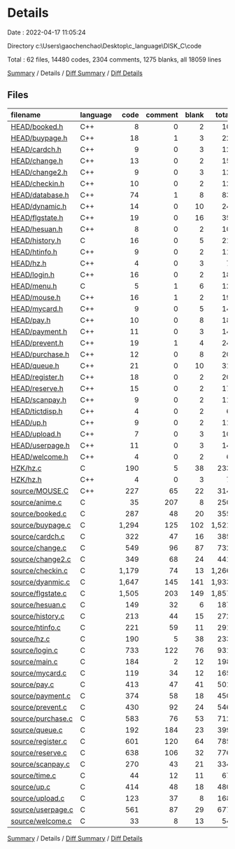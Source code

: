 # Details

Date : 2022-04-17 11:05:24

Directory c:\Users\gaochenchao\Desktop\c_language\DISK_C\code

Total : 62 files,  14480 codes, 2304 comments, 1275 blanks, all 18059 lines

[Summary](results.md) / Details / [Diff Summary](diff.md) / [Diff Details](diff-details.md)

## Files
| filename | language | code | comment | blank | total |
| :--- | :--- | ---: | ---: | ---: | ---: |
| [HEAD/booked.h](/HEAD/booked.h) | C++ | 8 | 0 | 2 | 10 |
| [HEAD/buypage.h](/HEAD/buypage.h) | C++ | 18 | 1 | 3 | 22 |
| [HEAD/cardch.h](/HEAD/cardch.h) | C++ | 9 | 0 | 3 | 12 |
| [HEAD/change.h](/HEAD/change.h) | C++ | 13 | 0 | 2 | 15 |
| [HEAD/change2.h](/HEAD/change2.h) | C++ | 9 | 0 | 3 | 12 |
| [HEAD/checkin.h](/HEAD/checkin.h) | C++ | 10 | 0 | 2 | 12 |
| [HEAD/database.h](/HEAD/database.h) | C++ | 74 | 1 | 8 | 83 |
| [HEAD/dynamic.h](/HEAD/dynamic.h) | C++ | 14 | 0 | 10 | 24 |
| [HEAD/flgstate.h](/HEAD/flgstate.h) | C++ | 19 | 0 | 16 | 35 |
| [HEAD/hesuan.h](/HEAD/hesuan.h) | C++ | 8 | 0 | 2 | 10 |
| [HEAD/history.h](/HEAD/history.h) | C | 16 | 0 | 5 | 21 |
| [HEAD/htinfo.h](/HEAD/htinfo.h) | C++ | 9 | 0 | 2 | 11 |
| [HEAD/hz.h](/HEAD/hz.h) | C++ | 4 | 0 | 3 | 7 |
| [HEAD/login.h](/HEAD/login.h) | C++ | 16 | 0 | 2 | 18 |
| [HEAD/menu.h](/HEAD/menu.h) | C | 5 | 1 | 6 | 12 |
| [HEAD/mouse.h](/HEAD/mouse.h) | C++ | 16 | 1 | 2 | 19 |
| [HEAD/mycard.h](/HEAD/mycard.h) | C++ | 9 | 0 | 5 | 14 |
| [HEAD/pay.h](/HEAD/pay.h) | C++ | 10 | 0 | 8 | 18 |
| [HEAD/payment.h](/HEAD/payment.h) | C++ | 11 | 0 | 3 | 14 |
| [HEAD/prevent.h](/HEAD/prevent.h) | C++ | 19 | 1 | 4 | 24 |
| [HEAD/purchase.h](/HEAD/purchase.h) | C++ | 12 | 0 | 8 | 20 |
| [HEAD/queue.h](/HEAD/queue.h) | C++ | 21 | 0 | 10 | 31 |
| [HEAD/register.h](/HEAD/register.h) | C++ | 18 | 0 | 2 | 20 |
| [HEAD/reserve.h](/HEAD/reserve.h) | C++ | 15 | 0 | 2 | 17 |
| [HEAD/scanpay.h](/HEAD/scanpay.h) | C++ | 9 | 0 | 2 | 11 |
| [HEAD/tictdisp.h](/HEAD/tictdisp.h) | C++ | 4 | 0 | 2 | 6 |
| [HEAD/up.h](/HEAD/up.h) | C++ | 9 | 0 | 2 | 11 |
| [HEAD/upload.h](/HEAD/upload.h) | C++ | 7 | 0 | 3 | 10 |
| [HEAD/userpage.h](/HEAD/userpage.h) | C++ | 11 | 0 | 3 | 14 |
| [HEAD/welcome.h](/HEAD/welcome.h) | C++ | 4 | 0 | 2 | 6 |
| [HZK/hz.c](/HZK/hz.c) | C | 190 | 5 | 38 | 233 |
| [HZK/hz.h](/HZK/hz.h) | C++ | 4 | 0 | 3 | 7 |
| [source/MOUSE.C](/source/MOUSE.C) | C++ | 227 | 65 | 22 | 314 |
| [source/anime.c](/source/anime.c) | C | 35 | 207 | 8 | 250 |
| [source/booked.c](/source/booked.c) | C | 287 | 48 | 20 | 355 |
| [source/buypage.c](/source/buypage.c) | C | 1,294 | 125 | 102 | 1,521 |
| [source/cardch.c](/source/cardch.c) | C | 322 | 47 | 16 | 385 |
| [source/change.c](/source/change.c) | C | 549 | 96 | 87 | 732 |
| [source/change2.c](/source/change2.c) | C | 349 | 68 | 24 | 441 |
| [source/checkin.c](/source/checkin.c) | C | 1,179 | 74 | 13 | 1,266 |
| [source/dyanmic.c](/source/dyanmic.c) | C | 1,647 | 145 | 141 | 1,933 |
| [source/flgstate.c](/source/flgstate.c) | C | 1,505 | 203 | 149 | 1,857 |
| [source/hesuan.c](/source/hesuan.c) | C | 149 | 32 | 6 | 187 |
| [source/history.c](/source/history.c) | C | 213 | 44 | 15 | 272 |
| [source/htinfo.c](/source/htinfo.c) | C | 221 | 59 | 11 | 291 |
| [source/hz.c](/source/hz.c) | C | 190 | 5 | 38 | 233 |
| [source/login.c](/source/login.c) | C | 733 | 122 | 76 | 931 |
| [source/main.c](/source/main.c) | C | 184 | 2 | 12 | 198 |
| [source/mycard.c](/source/mycard.c) | C | 119 | 34 | 12 | 165 |
| [source/pay.c](/source/pay.c) | C | 413 | 47 | 41 | 501 |
| [source/payment.c](/source/payment.c) | C | 374 | 58 | 18 | 450 |
| [source/prevent.c](/source/prevent.c) | C | 430 | 92 | 24 | 546 |
| [source/purchase.c](/source/purchase.c) | C | 583 | 76 | 53 | 712 |
| [source/queue.c](/source/queue.c) | C | 192 | 184 | 23 | 399 |
| [source/register.c](/source/register.c) | C | 601 | 120 | 64 | 785 |
| [source/reserve.c](/source/reserve.c) | C | 638 | 106 | 32 | 776 |
| [source/scanpay.c](/source/scanpay.c) | C | 270 | 43 | 21 | 334 |
| [source/time.c](/source/time.c) | C | 44 | 12 | 11 | 67 |
| [source/up.c](/source/up.c) | C | 414 | 48 | 18 | 480 |
| [source/upload.c](/source/upload.c) | C | 123 | 37 | 8 | 168 |
| [source/userpage.c](/source/userpage.c) | C | 561 | 87 | 29 | 677 |
| [source/welcome.c](/source/welcome.c) | C | 33 | 8 | 13 | 54 |

[Summary](results.md) / Details / [Diff Summary](diff.md) / [Diff Details](diff-details.md)